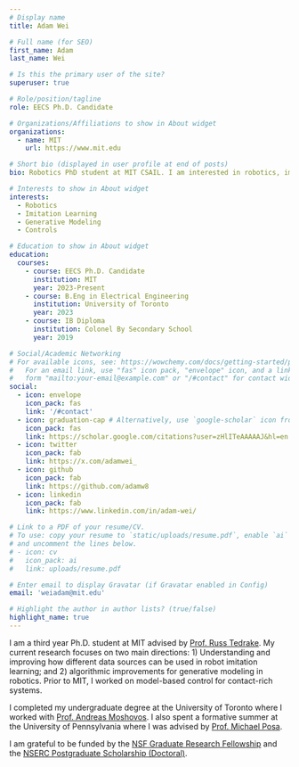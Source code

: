 ```yaml
---
# Display name
title: Adam Wei

# Full name (for SEO)
first_name: Adam
last_name: Wei

# Is this the primary user of the site?
superuser: true

# Role/position/tagline
role: EECS Ph.D. Candidate

# Organizations/Affiliations to show in About widget
organizations:
  - name: MIT
    url: https://www.mit.edu

# Short bio (displayed in user profile at end of posts)
bio: Robotics PhD student at MIT CSAIL. I am interested in robotics, imitation learning, generative modeling, and controls.

# Interests to show in About widget
interests:
  - Robotics
  - Imitation Learning
  - Generative Modeling
  - Controls

# Education to show in About widget
education:
  courses:
    - course: EECS Ph.D. Candidate
      institution: MIT
      year: 2023-Present
    - course: B.Eng in Electrical Engineering
      institution: University of Toronto
      year: 2023
    - course: IB Diploma
      institution: Colonel By Secondary School
      year: 2019

# Social/Academic Networking
# For available icons, see: https://wowchemy.com/docs/getting-started/page-builder/#icons
#   For an email link, use "fas" icon pack, "envelope" icon, and a link in the
#   form "mailto:your-email@example.com" or "/#contact" for contact widget.
social:
  - icon: envelope
    icon_pack: fas
    link: '/#contact'
  - icon: graduation-cap # Alternatively, use `google-scholar` icon from `ai` icon pack
    icon_pack: fas
    link: https://scholar.google.com/citations?user=zHlITeAAAAAJ&hl=en
  - icon: twitter
    icon_pack: fab
    link: https://x.com/adamwei_
  - icon: github
    icon_pack: fab
    link: https://github.com/adamw8
  - icon: linkedin
    icon_pack: fab
    link: https://www.linkedin.com/in/adam-wei/

# Link to a PDF of your resume/CV.
# To use: copy your resume to `static/uploads/resume.pdf`, enable `ai` icons in `params.toml`,
# and uncomment the lines below.
# - icon: cv
#   icon_pack: ai
#   link: uploads/resume.pdf

# Enter email to display Gravatar (if Gravatar enabled in Config)
email: 'weiadam@mit.edu'

# Highlight the author in author lists? (true/false)
highlight_name: true
---
```


I am a third year Ph.D. student at MIT advised by [Prof. Russ Tedrake](https://groups.csail.mit.edu/locomotion/russt.html). My current research focuses on two main directions: 1) Understanding and improving how different data sources can be used in robot imitation learning; and 2) algorithmic improvements for generative modeling in robotics. Prior to MIT, I worked on model-based control for contact-rich systems.

I completed my undergraduate degree at the University of Toronto where I worked with [Prof. Andreas Moshovos](https://www.eecg.utoronto.ca/~moshovos/000/doku.php). I also spent a formative summer at the University of Pennsylvania where I was advised by [Prof. Michael Posa](https://dair.seas.upenn.edu/).

I am grateful to be funded by the [NSF Graduate Research Fellowship](https://www.nsfgrfp.org/) and the [NSERC Postgraduate Scholarship (Doctoral)](https://www.nserc-crsng.gc.ca/Students-Etudiants/PG-CS/index_eng.asp).

<!-- {{< icon name="download" pack="fas" >}} Download my {{< staticref "uploads/demo_resume.pdf" "newtab" >}}resumé{{< /staticref >}}. -->
